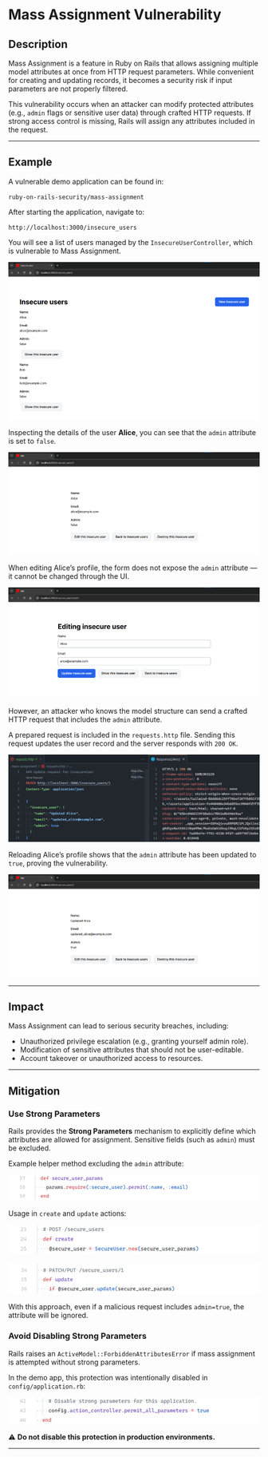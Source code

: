 # Mass Assignment Vulnerability

## Description

Mass Assignment is a feature in Ruby on Rails that allows assigning multiple model attributes at once from HTTP request parameters. While convenient for creating and updating records, it becomes a security risk if input parameters are not properly filtered.

This vulnerability occurs when an attacker can modify protected attributes (e.g., `admin` flags or sensitive user data) through crafted HTTP requests. If strong access control is missing, Rails will assign any attributes included in the request.

---

## Example

A vulnerable demo application can be found in:
```
ruby-on-rails-security/mass-assignment
```

After starting the application, navigate to:
```
http://localhost:3000/insecure_users
```

You will see a list of users managed by the `InsecureUserController`, which is vulnerable to Mass Assignment.

<!-- Figure 1: User list -->
![alt text](image.png)

Inspecting the details of the user **Alice**, you can see that the `admin` attribute is set to `false`.

<!-- Figure 2: User details with admin=false -->
![alt text](image-1.png)

When editing Alice’s profile, the form does not expose the `admin` attribute — it cannot be changed through the UI.

<!-- Figure 3: Edit form -->
![alt text](image-2.png)

However, an attacker who knows the model structure can send a crafted HTTP request that includes the `admin` attribute.

A prepared request is included in the `requests.http` file. Sending this request updates the user record and the server responds with `200 OK`.

<!-- Figure 4: Malicious HTTP request -->
![alt text](image-3.png)

Reloading Alice’s profile shows that the `admin` attribute has been updated to `true`, proving the vulnerability.

<!-- Figure 5: User with admin=true -->
![alt text](image-4.png)

---

## Impact

Mass Assignment can lead to serious security breaches, including:

- Unauthorized privilege escalation (e.g., granting yourself admin role).
- Modification of sensitive attributes that should not be user-editable.
- Account takeover or unauthorized access to resources.

---

## Mitigation

### Use Strong Parameters

Rails provides the **Strong Parameters** mechanism to explicitly define which attributes are allowed for assignment. Sensitive fields (such as `admin`) must be excluded.

Example helper method excluding the `admin` attribute:

<!-- Figure 6: Strong parameters method -->
![alt text](image-5.png)

Usage in `create` and `update` actions:

<!-- Figure 7: Strong parameters in `create` -->
![alt text](image-6.png)
<!-- Figure 8: Strong parameters in `update` -->
![alt text](image-7.png)

With this approach, even if a malicious request includes `admin=true`, the attribute will be ignored.

### Avoid Disabling Strong Parameters

Rails raises an `ActiveModel::ForbiddenAttributesError` if mass assignment is attempted without strong parameters.

In the demo app, this protection was intentionally disabled in `config/application.rb`:

<!-- Figure 9: Strong parameters disabled in config -->
![alt text](image-8.png)

⚠️ **Do not disable this protection in production environments.**

---
